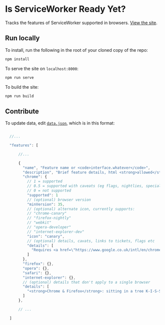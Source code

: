 # Is ServiceWorker Ready Yet?

Tracks the features of ServiceWorker supported in browsers.
[View the site](https://jakearchibald.github.io/isserviceworkerready).

## Run locally

To install, run the following in the root of your cloned copy of the repo:

```sh
npm install
```

To serve the site on `localhost:8000`:

```sh
npm run serve
```

To build the site:

```sh
npm run build
```

## Contribute

To update data, edit [`data.json`](src/data.json), which is in this format:

```js

  //...

  "features": [

      //...

      {
        "name", "Feature name or <code>interface.whatever</code>",
        "description", "Brief feature details, html <strong>allowed</strong>",
        "chrome": {
          // 1 = supported
          // 0.5 = supported with caveats (eg flags, nightlies, special builds)
          // 0 = not supported
          "supported": 1
          // (optional) browser version
          "minVersion": 35,
          // (optional) alternate icon, currently supports:
          // "chrome-canary"
          // "firefox-nightly"
          // "webkit"
          // "opera-developer"
          // "internet-explorer-dev"
          "icon": "canary",
          // (optional) details, cavats, links to tickets, flags etc
          "details": [
            "Requires <a href=\"https://www.google.co.uk/intl/en/chrome/browser/canary.html\">Chrome Canary</a>"
          ]
        },
        "firefox": {},
        "opera": {},
        "safari": {},
        "internet-explorer": {},
        // (optional) details that don't apply to a single browser
        "details": [
          "<strong>Chrome & Firefox</strong>: sitting in a tree K-I-S-S-I-N-G"
        ]
      },

      // ...

  ]
```
